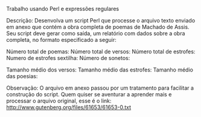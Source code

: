 Trabalho usando Perl e expressões regulares

Descrição:
Desenvolva um script Perl que processe o arquivo texto enviado em anexo que 
contém a obra completa de poemas de Machado de Assis. Seu script deve gerar 
como saída, um relatório com dados sobre a obra completa, no formato especificado 
a seguir:

Número total de poemas:
Número total de versos:
Número total de estrofes:
Numero de estrofes sextilha:
Número de sonetos:

Tamanho médio dos versos:
Tamanho médio das estrofes:
Tamanho médio das poesias:


Observação: O arquivo em anexo passou por um tratamento para facilitar a construção 
do script. Quem quiser se aventurar a aprender mais e processar o arquivo original, 
esse é o link: http://www.gutenberg.org/files/61653/61653-0.txt